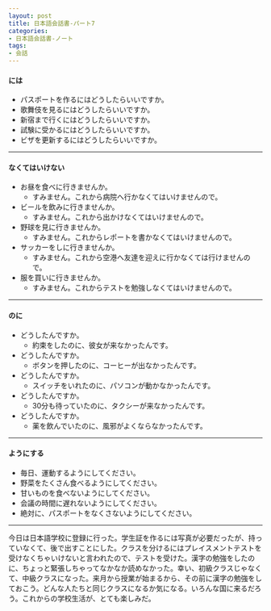 ```yaml
---
layout: post
title: 日本語会話書-パート7
categories:
- 日本語会話書-ノート
tags:
- 会話
---
```

#### には
* パスポートを作るにはどうしたらいいですか。
* 歌舞伎を見るにはどうしたらいいですか。
* 新宿まで行くにはどうしたらいいですか。
* 試験に受かるにはどうしたらいいですか。
* ビザを更新するにはどうしたらいいですか。

---
#### なくてはいけない
* お昼を食べに行きませんか。
	* すみません。これから病院へ行かなくてはいけませんので。
* ビールを飲みに行きませんか。
	* すみません。これから出かけなくてはいけませんので。
* 野球を見に行きませんか。
	* すみません。これからレポートを書かなくてはいけませんので。
* サッカーをしに行きませんか。
	* すみません。これから空港へ友達を迎えに行かなくては行けませんので。
* 服を買いに行きませんか。
	* すみません。これからテストを勉強しなくてはいけませんので。

---
#### のに
* どうしたんですか。
	* 約束をしたのに、彼女が来なかったんです。
* どうしたんですか。
	* ボタンを押したのに、コーヒーが出なかったんです。
* どうしたんですか。
	* スイッチをいれたのに、パソコンが動かなかったんです。
* どうしたんですか。
	* 30分も待っていたのに、タクシーが来なかったんです。
* どうしたんですか。
	* 薬を飲んでいたのに、風邪がよくならなかったんです。

---
#### ようにする
* 毎日、運動するようにしてください。
* 野菜をたくさん食べるようにしてください。
* 甘いものを食べないようにしてください。
* 会議の時間に遅れないようにしてください。
* 絶対に、パスポートをなくさないようにしてください。

---
今日は日本語学校に登録に行った。学生証を作るには写真が必要だったが、持っていなくて、後で出すことにした。クラスを分けるにはプレイスメントテストを受けなくちゃいけないと言われたので、テストを受けた。漢字の勉強をしたのに、ちょっと緊張しちゃってなかなか読めなかった。幸い、初級クラスじゃなくて、中級クラスになった。来月から授業が始まるから、その前に漢字の勉強をしておこう。どんな人たちと同じクラスになるか気になる。いろんな国に来るだろう。これからの学校生活が、とても楽しみだ。
